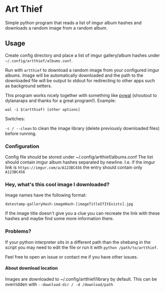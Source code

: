 # Art Thief

Simple python program that reads a list of imgur album hashes and downloads a random image from a random album.

## Usage

Create config directory and place a list of imgur gallery/album hashes under `~/.config/artthief/albums.conf`.

Run with `artthief` to download a random image from your configured imgur albums. Image will be automatically downloaded and the path to the downloaded file will be output to stdout for redirecting to other apps such as background setters. 

This program works nicely together with something like [pywal](https://github.com/dylanaraps/pywal) (shoutout to dylanaraps and thanks for a great program!). Example:

```wal -i $(artthief) [other options]```

Switches:

`-c / --clean` to clean the image library (delete previously downloaded files) before running. 

### Configuration

Config file should be stored under ~/.config/artthief/albums.conf
The list should contain imgur album hashes separated by newline.
I.e. if the imgur link is `https://imgur.com/a/A123BC456` the entry should contain only `A123BC456`

### Hey, what's this cool image I downloaded?

Image names have the following format:

`datestamp-galleryHash-imageHash-[imageTitleIfItExists].jpg`

If the image title doesn't give you a clue you can recreate the link with these hashes and maybe find some more information there.

### Problems?

If your python interpreter sits in a different path than the shebang in the script you may need to edit the file or run it with `python /path/to/artthief`.

Feel free to open an issue or contact me if you have other issues.

#### About download location

Images are downloaded to ~/.config/artthief/library by default. This can be overridden with `--download-dir / -d /download/path`
